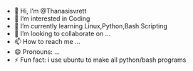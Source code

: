 - 👋 Hi, I’m @Thanasisvrett
- 👀 I’m interested in Coding
- 🌱 I’m currently learning Linux,Python,Bash Scripting
- 💞️ I’m looking to collaborate on ...
- 📫 How to reach me ...
- 😄 Pronouns: ...
- ⚡ Fun fact: i use ubuntu to make all python/bash programs

<!---
Thanasisvrett/Thanasisvrett is a ✨ special ✨ repository because its `README.md` (this file) appears on your GitHub profile.
You can click the Preview link to take a look at your changes.
--->
